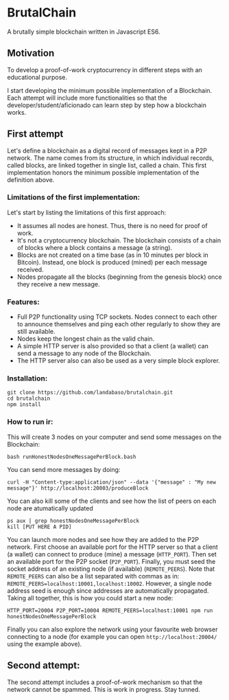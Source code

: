 # BrutalChain
A brutally simple blockchain written in Javascript ES6.

## Motivation
To develop a proof-of-work cryptocurrency in different steps with an educational purpose.

I start developing the minimum possible implementation of a Blockchain. Each attempt will include more functionalities so that the developer/student/aficionado can learn step by step how a blockchain works.

## First attempt

Let's define a blockchain as a digital record of messages kept in a P2P network. The name comes from its structure, in which individual records, called blocks, are linked together in single list, called a chain.
This first implementation honors the minimum possible implementation of the definition above. 

### Limitations of the first implementation:

Let's start by listing the limitations of this first approach:

* It assumes all nodes are honest. Thus, there is no need for proof of work.
* It's not a cryptocurrency blockchain. The blockchain consists of a chain of blocks where a block contains a message (a string).
* Blocks are not created on a time base (as in 10 minutes per block in Bitcoin). Instead, one block is produced (mined) per each message received.
* Nodes propagate all the blocks (beginning from the genesis block) once they receive a new message.

### Features:
* Full P2P functionality using TCP sockets. Nodes connect to each other to announce themselves and ping each other regularly to show they are still available.
* Nodes keep the longest chain as the valid chain.
* A simple HTTP server is also provided so that a client (a wallet) can send a message to any node of the Blockchain.
* The HTTP server also can also be used as a very simple block explorer.

### Installation:
```
git clone https://github.com/landabaso/brutalchain.git
cd brutalchain
npm install
```

### How to run ir:

This will create 3 nodes on your computer and send some messages on the Blockchain:
```
bash runHonestNodesOneMessagePerBlock.bash
```

You can send more messages by doing:
```
curl -H "Content-type:application/json" --data '{"message" : "My new message"}' http://localhost:20003/produceBlock
```

You can also kill some of the clients and see how the list of peers on each node are atumatically updated
```
ps aux | grep honestNodesOneMessagePerBlock
kill [PUT HERE A PID]
```

You can launch more nodes and see how they are added to the P2P network.
First choose an available port for the HTTP server so that a client (a wallet) can connect to produce (mine) a message (`HTTP_PORT`).
Then set an available port for the P2P socket (`P2P_PORT`).
Finally, you must seed the socket address of an existing node (if available) (`REMOTE_PEERS`).
Note that `REMOTE_PEERS` can also be a list separated with commas as in: `REMOTE_PEERS=localhost:10001,localhost:10002`.
However, a single node address seed is enough since addresses are automatically propagated.
Taking all together, this is how you could start a new node:
```
HTTP_PORT=20004 P2P_PORT=10004 REMOTE_PEERS=localhost:10001 npm run honestNodesOneMessagePerBlock
```
Finally you can also explore the network using your favourite web browser connecting to a node (for example you can open `http://localhost:20004/` using the example above).

## Second attempt:
The second attempt includes a proof-of-work mechanism so that the network cannot be spammed.
This is work in progress. Stay tunned.

